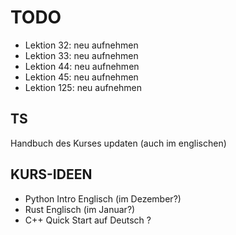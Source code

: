 # TODO

- Lektion 32: neu aufnehmen
- Lektion 33: neu aufnehmen
- Lektion 44: neu aufnehmen
- Lektion 45: neu aufnehmen
- Lektion 125: neu aufnehmen

## TS

Handbuch des Kurses updaten (auch im englischen)

## KURS-IDEEN

- Python Intro Englisch (im Dezember?)
- Rust Englisch (im Januar?)
- C++ Quick Start auf Deutsch ?
